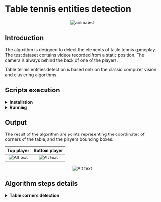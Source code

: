 # Table tennis entities detection

<p align="center">
  <img src="resources/readme/base_detections.gif?raw=true" alt="animated" />
</p>

## Introduction
The algorithm is designed to detect the elements of table tennis gameplay.
The test dataset contains videos recorded from a static position. The camera is always behind the back of one of the players.


Table tennis entities detection is based only on the classic computer vision and clustering algorithms.

## Scripts execution 
<details>
<summary> <b>Installation</b> </summary>
Due to the use of only image operations and unsupervised clustering algorithms, the GPU is not required. 
To prepare the environment, just install the libraries from requirements.txt.
</details>
<details>
<summary> <b>Running</b> </summary>
Temporarily there is no specific script configuration. An example usage is in the main.py file.
</details>

## Output
The result of the algorithm are points representing the coordinates of corners of the table, and the players bounding boxes.



<div align="center">

|                             Top player                             |                              Bottom player                               |
|:------------------------------------------------------------------:|:------------------------------------------------------------------------:|
| ![Alt text](resources/readme/player_top.gif?raw=true "top player") | ![Alt text](resources/readme/player_bottom.gif?raw=true "bottom player") |


![Alt text](resources/readme/table.gif?raw=true "table")

</div>

## Algorithm steps details

<details>
<summary><b> Table corners detection </b></summary>

<details>
<summary> Table contours detection </summary>

### Table lines detection

#### Lines detection

Table lines detection is based on the Probabilistic Hough Transform. Successive frames are transformed and detected lines are saved in the mask. When iteration is done, the mask contains the table lines and excess lines detected outside the table.

<p align="center">
  <img src="resources/readme/lines_table.gif?raw=true" alt="animated" />
</p>

#### Choosing the right contours
On the finished mask, connected components are detected, and the component closest to the center of the image is selected.

<p align="center">
  <img src="resources/readme/lines_table_center.gif?raw=true" alt="animated" />
</p>


</details>

<details>
<summary> Table mask corners detections</summary>

### Lines theta and rho calculation
<p align="center">
  <img src="resources/readme/lines_mask.gif?raw=true" alt="animated" />
</p>

#### General line detection
Mask lines detection is based on Hough Line Transform.

<p align="center">
  <img src="resources/readme/hough_line_transform.jpg?raw=true" alt="animated" />
</p>

#### Lines filtering
The algorithm filters redundant lines which rho and theta values ​​are close to each other.

<p align="center">
  <img src="resources/readme/hough_line_transform_filtered.jpg?raw=true" alt="animated" />
</p>

#### Lines clustering
The lines are clustered due to the angle of inclination. Clustering is done by the DBSCAN algorithm. Outlier lines are removed from lines list.

<p align="center">
  <img src="resources/readme/hough_line_transform_filtered_clustered.jpg?raw=true" alt="animated" />
</p>


### Lines intersection on a table

<p align="center">
  <img src="resources/readme/intersections.gif?raw=true" alt="animated" />
</p>

#### Intersections
All points of intersection between the horizontal and vertical lines are calculated basis on theta and rho of lines.

<p align="center">
  <img src="resources/readme/intersections.jpg?raw=true" alt="animated" />
</p>


#### Intersections clustering
The Intersections are clustered due to the position on the Cartesian plane. Clustering is done by the DBSCAN algorithm.

<p align="center">
  <img src="resources/readme/intersections_clusters.jpg?raw=true" alt="animated" />
</p>


#### Intersections clusters centroids
Intersection cluster centroids are calculated as the average of all existing points in the cluster.

<p align="center">
  <img src="resources/readme/intersections_centroids.jpg?raw=true" alt="animated" />
</p>

</details>



</details>
